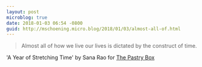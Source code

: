 ```yaml
---
layout: post
microblog: true
date: 2018-01-03 06:54 -0800
guid: http://mschoening.micro.blog/2018/01/03/almost-all-of.html
---
```

> Almost all of how we live our lives is dictated by the construct of time.

'A Year of Stretching Time' by Sana Rao for [The Pastry Box]( [the-pastry-box-project.net/sana-rao/...](https://the-pastry-box-project.net/sana-rao/2018-january-1))
